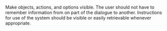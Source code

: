 Make objects, actions, and options visible. The user should not have to remember information from on part of the dialogue to another. Instructions for use of the system should be visible or easily retrievable whenever appropriate.